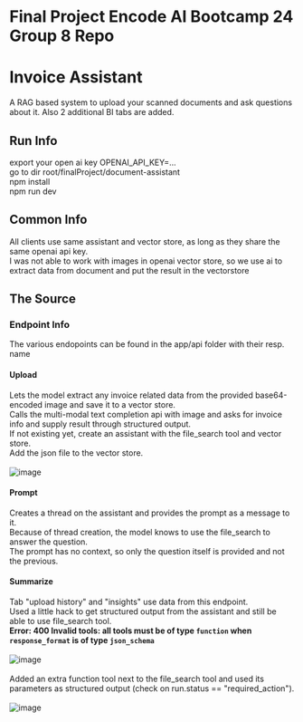 # Final Project Encode AI Bootcamp 24 Group 8 Repo
# Invoice Assistant
A RAG based system to upload your scanned documents and ask questions about it.
Also 2 additional BI tabs are added.

## Run Info
export your open ai key OPENAI_API_KEY=...<br/>
go to dir root/finalProject/document-assistant<br/>
npm install<br/>
npm run dev<br/>

## Common Info
All clients use same assistant and vector store, as long as they share the same openai api key.<br/>
I was not able to work with images in openai vector store, so we use ai to extract data from document and put the result in the vectorstore<br/>

## The Source

### Endpoint Info
The various endopoints can be found in the app/api folder with their resp. name<br/>

#### Upload
Lets the model extract any invoice related data from the provided base64-encoded image and save it to a vector store.<br/>
Calls the multi-modal text completion api with image and asks for invoice info and supply result through structured output.<br/>
If not existing yet, create an assistant with the file_search tool and vector store.<br/>
Add the json file to the vector store.<br/><br/>
![image](https://github.com/user-attachments/assets/cc0b9e6f-f1d5-43eb-acbd-e864e9c762b9)<br/>


#### Prompt
Creates a thread on the assistant and provides the prompt as a message to it.<br/>
Because of thread creation, the model knows to use the file_search to answer the question.<br/>
The prompt has no context, so only the question itself is provided and not the previous.<br/>

#### Summarize
Tab "upload history" and "insights" use data from this endpoint.<br/>
Used a little hack to get structured output from the assistant and still be able to use file_search tool.<br/>
__Error: 400 Invalid tools: all tools must be of type `function` when `response_format` is of type `json_schema`__<br/><br/>
![image](https://github.com/user-attachments/assets/a48c28df-1df7-44b1-8c71-e9d755dad1cc)<br/><br/>
Added an extra function tool next to the file_search tool and used its parameters as structured output (check on run.status == "required_action").<br/><br/>
![image](https://github.com/user-attachments/assets/84df4c56-efe6-47a7-8366-24a3ea125b14)
